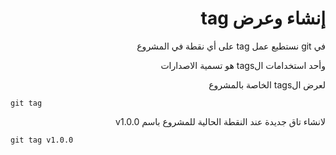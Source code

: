 <div dir="rtl">

# إنشاء وعرض tag


في git نستطيع عمل tag على أي نقطة في المشروع 

وأحد استخدامات الtags هو تسمية الاصدارات



لعرض الtags الخاصة بالمشروع 


</div>

```
git tag
```


<div dir="rtl">

لانشاء تاق جديدة عند النقطة الحالية للمشروع باسم v1.0.0


</div>


```
git tag v1.0.0
```


